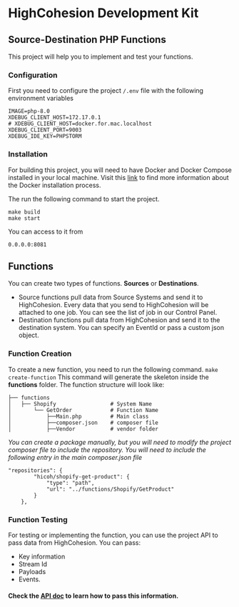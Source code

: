 # HighCohesion Development Kit
## Source-Destination PHP Functions

This project will help you to implement and test your functions.

### Configuration
First you need to configure the project `/.env` file with the following environment variables

```dotenv
IMAGE=php-8.0
XDEBUG_CLIENT_HOST=172.17.0.1
# XDEBUG_CLIENT_HOST=docker.for.mac.localhost
XDEBUG_CLIENT_PORT=9003
XDEBUG_IDE_KEY=PHPSTORM
```


### Installation
For building this project, you will need to have Docker and Docker Compose installed in your local machine.
Visit this [link](https://docs.docker.com/engine/install/) to find more information about the Docker installation process.

The run the following command to start the project.
```shell
make build
make start
```

You can access to it from
```
0.0.0.0:8081
```

## Functions
You can create two types of functions. **Sources** or **Destinations**.
- Source functions pull data from Source Systems and send it to HighCohesion. Every data that you send to HighCohesion will be attached to one job.
You can see the list of job in our Control Panel.
- Destination functions pull data from HighCohesion and send it to the destination system. You can specify an EventId or pass a custom json object.
### Function Creation
To create a new function, you need to run the following command.
`make create-function`
This command will generate the skeleton inside the **functions** folder.
The function structure will look like:

```angular2html
├── functions   
│   ├── Shopify                 # System Name
│       └── GetOrder            # Function Name
│           ├──Main.php         # Main class
│           ├──composer.json    # composer file
│           ├──Vendor           # vendor folder

```
_You can create a package manually, but you will need to modify the project composer file to include the repository.
You will need to include the following entry in the main composer.json file_
```        
"repositories": {
        "hicoh/shopify-get-product": {
            "type": "path",
            "url": "../functions/Shopify/GetProduct"
        }
    },
```

### Function Testing

For testing or implementing the function, you can use the project API to pass data from HighCohesion.
You can pass:
 - Key information
 - Stream Id
 - Payloads
 - Events. 
#### Check the [API doc](./documentation/api.yaml) to learn how to pass this information.
 

